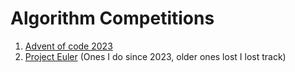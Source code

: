 # Algorithm Competitions

1. [Advent of code 2023](./Advent-of-code-2023/)
2. [Project Euler](./Project-Euler/) (Ones I do since 2023, older ones lost I lost track)